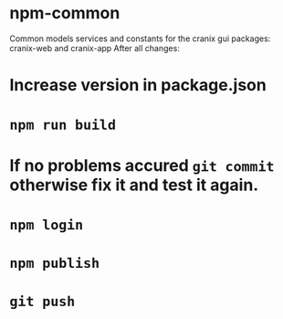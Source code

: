 # npm-common

Common models services and constants for the cranix gui packages: cranix-web and cranix-app
After all changes:

# Increase version in package.json
# `npm run build`
# If no problems accured `git commit` otherwise fix it and test it again.
# `npm login`
# `npm publish`
# `git push`
